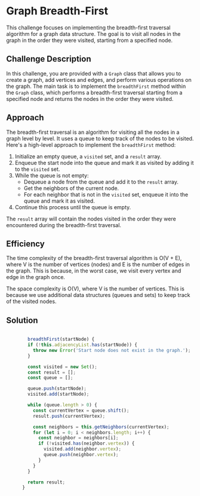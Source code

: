 # Graph Breadth-First 

This challenge focuses on implementing the breadth-first traversal algorithm for a graph data structure. The goal is to visit all nodes in the graph in the order they were visited, starting from a specified node.

## Challenge Description

In this challenge, you are provided with a `Graph` class that allows you to create a graph, add vertices and edges, and perform various operations on the graph. The main task is to implement the `breadthFirst` method within the `Graph` class, which performs a breadth-first traversal starting from a specified node and returns the nodes in the order they were visited.

## Approach

The breadth-first traversal is an algorithm for visiting all the nodes in a graph level by level. It uses a queue to keep track of the nodes to be visited. Here's a high-level approach to implement the `breadthFirst` method:

1. Initialize an empty queue, a `visited` set, and a `result` array.
2. Enqueue the start node into the queue and mark it as visited by adding it to the `visited` set.
3. While the queue is not empty:
   - Dequeue a node from the queue and add it to the `result` array.
   - Get the neighbors of the current node.
   - For each neighbor that is not in the `visited` set, enqueue it into the queue and mark it as visited.
4. Continue this process until the queue is empty.

The `result` array will contain the nodes visited in the order they were encountered during the breadth-first traversal.

## Efficiency

The time complexity of the breadth-first traversal algorithm is O(V + E), where V is the number of vertices (nodes) and E is the number of edges in the graph. This is because, in the worst case, we visit every vertex and edge in the graph once.

The space complexity is O(V), where V is the number of vertices. This is because we use additional data structures (queues and sets) to keep track of the visited nodes.

## Solution

```javascript

        breadthFirst(startNode) {
        if (!this.adjacencyList.has(startNode)) {
          throw new Error('Start node does not exist in the graph.');
        }

        const visited = new Set();
        const result = [];
        const queue = [];

        queue.push(startNode);
        visited.add(startNode);

        while (queue.length > 0) {
          const currentVertex = queue.shift();
          result.push(currentVertex);

          const neighbors = this.getNeighbors(currentVertex);
          for (let i = 0; i < neighbors.length; i++) {
            const neighbor = neighbors[i];
            if (!visited.has(neighbor.vertex)) {
              visited.add(neighbor.vertex);
              queue.push(neighbor.vertex);
            }
          }
        }

        return result;
      }


```
